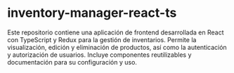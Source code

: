 # inventory-manager-react-ts
Este repositorio contiene una aplicación de frontend desarrollada en React con TypeScript y Redux para la gestión de inventarios. Permite la visualización, edición y eliminación de productos, así como la autenticación y autorización de usuarios. Incluye componentes reutilizables y documentación para su configuración y uso.
